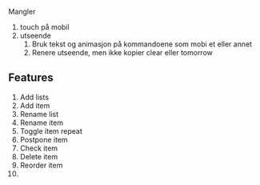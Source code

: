 Mangler

1. touch på mobil
2. utseende
   1. Bruk tekst og animasjon på kommandoene som mobi et eller annet
   2. Renere utseende, men ikke kopier clear eller tomorrow


## Features

1. Add lists
2. Add item
3. Rename list
4. Rename item
5. Toggle item repeat
6. Postpone item
7. Check item
8. Delete item
9. Reorder item
10. 
